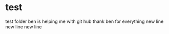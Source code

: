 # test
test folder
ben is helping
me
with git hub
thank ben for
everything
new line
new line
new line
